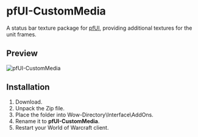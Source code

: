# pfUI-CustomMedia

A status bar texture package for [pfUI](https://gitlab.com/shagu/pfUI), providing additional textures for the unit frames.

## Preview

![pfUI-CustomMedia](https://i.imgur.com/Og1aHck.jpg)

## Installation

1. Download.
2. Unpack the Zip file.
3. Place the folder into Wow-Directory\Interface\AddOns.
4. Rename it to **pfUI-CustomMedia**.
5. Restart your World of Warcraft client.

